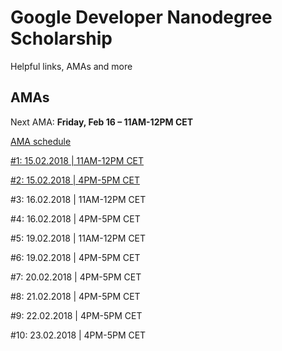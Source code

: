 # Google Developer Nanodegree Scholarship

Helpful links, AMAs and more

## AMAs
Next AMA: **Friday, Feb 16 – 11AM-12PM CET**

[AMA schedule](https://sites.google.com/knowlabs.com/gdnd2017/updates)

[#1: 15.02.2018 | 11AM-12PM CET](https://github.com/rothdennis/Google-Developer-Nanodegree-Scholarship/blob/master/AMAs/15-02-2018.md)

[#2: 15.02.2018 | 4PM-5PM CET](https://github.com/rothdennis/Google-Developer-Nanodegree-Scholarship/blob/master/AMAs/15-02-2018-2.md)

#3: 16.02.2018 | 11AM-12PM CET

#4: 16.02.2018 | 4PM-5PM CET

#5: 19.02.2018 | 11AM-12PM CET

#6: 19.02.2018 | 4PM-5PM CET

#7: 20.02.2018 | 4PM-5PM CET

#8: 21.02.2018 | 4PM-5PM CET

#9: 22.02.2018 | 4PM-5PM CET

#10: 23.02.2018 | 4PM-5PM CET
